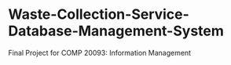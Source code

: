 # Waste-Collection-Service-Database-Management-System
Final Project for COMP 20093: Information Management
